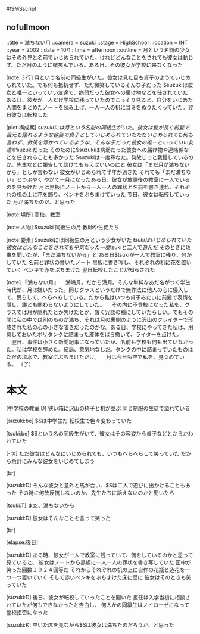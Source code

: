 #!SMSscript

## nofullmoon

::title = 満ちない月
::camera = suzuki
::stage = HighSchool
::location = INT
::year = 2002
::date = 10/1
::time = afternoon
::outline = 月という名前の少女はその外見と名前でいじめられていた。けれどどんなことをされても彼女は動じず、ただ月のように微笑んでいる。ある日、その彼女が学校に来なくなった

[note:３行]
月という名前の同級生がいた。彼女は見た目も貞子のようでいじめられていた。でも何も抵抗せず、ただ微笑しているそんな子だった
$suzukiは彼女と唯一といっていい友達で、病弱だった彼女への届け物などを任されていた
ある日、彼女が一人だけ学校に残っていたのでこっそり見ると、自分をいじめた人間をまとめたノートを読み上げ、一人一人の机にゴミをぬりたくっていた。翌日彼女は転校した

[plot:構成案]
$suzukiには月という名前の同級生がいた。彼女は髪が長く前髪で目元も隠れるような容姿で貞子としていじめられていた
ただいじめられても何も言わず、微笑を浮かべているような、そんな子だった
彼女の唯一といっていい友達が$suzukiだった
そのために$suzukiは病弱だった彼女への届け物や連絡係などを任されることも多かった
$suzukiは一度尋ねた。何故じっと我慢しているのか。先生などに報告して助けてもらえばいいのにと
彼女は「まだ月が満ちないから」としか言わない
彼女がいじめられて半年が過ぎた
それでも「まだ満ちない」とつぶやく
やがて十月になったある日、彼女が放課後の教室に一人でいるのを見かけた
月は黒板にノートから一人一人の罪状と名前を書き連ね、それぞれの机の上に花を飾り、ペンキをぶちまけていった
翌日、彼女は転校していった
月が満ちたのだ、と思った

[note:場所]
高校。教室

[note:人物]
$suzuki
同級生の月
教師や生徒たち

[note:要素]
$suzukiには同級生の月という少女がいた
$tsukiはいじめられていた
彼女はどんなことをされても平気だった
一度$tsukiと二人で遊んだ
そのときに理由を聞いたが、「まだ満ちないから」と
ある日$tsukiが一人で教室に残り、何かしていた
名前と罪状の書いたノート
黒板に書き写し、それぞれの机に花を置いていく
ペンキで赤をぶちまけた
翌日転校したことが知らされた

[note]
『満ちない月』
　満嶋月。だから満月。そんな単純なあだ名がつく学生時代が、月は嫌いだった。同じクラスというだけで無作法に他人の心に侵入して、荒らして、へらへらしている。だから私はいつも貞子みたいに前髪で表情を隠し、誰とも関わらないようにしていた。
　その内に不登校になった私を、クラスでは月が隠れたとか欠けたとか、暫く冗談の種にしていたらしい。でもその間に私の中では別のものが満ち、それは月の裏側のように沢山のクレイターで形成された私の心の小さな呟きだったのかな。ある日、学校にやってきた私は、用意しておいたポリタンクに詰まった液体をばら撒いて、ライターを点けた。
　翌日、事件は小さく新聞記事になっていたが、名前も学校も何も出ていなかった。私は学校を辞めた。結局、意気地なしだ。タンクの中に詰まっていたものはただの塩水で、教室にぶちまけただけ。
　月は今日も空で私を、見つめている。
（了）


# 本文

[中学校の教室:D]
狭い箱に沢山の椅子と机が並ぶ
同じ制服の生徒で溢れている

[suzuki:be]
$Sは中学生だ
転校生で色々変わっていた

[tsuki:be]
$Sという名の同級生がいて、彼女はその容姿から貞子などとからかわれていた

[-:X]
ただ彼女はどんなにいじめられても、いつもへらへらして笑っていた
だから余計にみんな彼女をいじめてしまう

[br]

[suzuki:D]
そんな彼女と意外と馬が合い、$Sは二人で遊びに出かけることもあった
その時に何故反抗しないのか、先生たちに訴えないのかと聞いたら

[tsuki:T]
まだ、満ちないから

[suzuki:D]
彼女はそんなことを言って笑った

[br]

[elapse:後日]

[suzuki:D]
ある時、彼女が一人で教室に残っていて、何をしているのかと思って見ていると、
彼女はノートから黒板に一人一人の罪状を書き写していた
田中が笑った回数１０２４回等だ
それからそれぞれの机の上に自作の花瓶と造花を一つ一つ置いていく
そして赤いペンキをぶちまけた床に壁に
彼女はそのときも笑っていた

[suzuki:D]
後日、彼女が転校していったことを聞いた
担任は入学当初に相談されていたが何もできなかったと告白し、
何人かの同級生はノイローゼになって登校拒否になった

[suzuki:K]
空いた席を見ながら$Sは彼女は満ちたのだろうか、と思った
